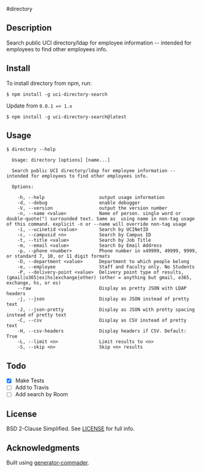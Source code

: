 #directory

## Description

Search public UCI directory/ldap for employee information -- intended for employees to find other employees info.

## Install

To install directory from npm, run:

```
$ npm install -g uci-directory-search
```

Update from `0.0.1 => 1.x`
```
$ npm install -g uci-directory-search@latest
```

## Usage

```
$ directory --help
  
  Usage: directory [options] [name...]

  Search public UCI directory/ldap for employee information -- intended for employees to find other employees info.

  Options:

    -h, --help                    output usage information
    -d, --debug                   enable debugger
    -V, --version                 output the version number
    -n, --name <value>            Name of person. single word or double-quote(") surrounded text. Same as  using name in non-tag usage of this command. explicit -n or --name will override non-tag usage
    -i, --ucinetid <value>        Search by UCINetID
    -c, --campusid <n>            Search by Campus ID
    -t, --title <value>           Search by Job Title
    -m, --email <value>           Search by Email Address
    -p, --phone <number>          Phone number in x49999, 49999, 9999, or standard 7, 10, or 11 digit formats
    -D, --department <value>      Department to which people belong
    -e, --employee                Staff and Faculty only. No Students
    -P, --delivery-point <value>  Delivery point type of results, (gmail|o365|es|hs|exchange|other) (other = anything but gmail, o365, exchange, hs, or es)
    --raw                         Display as pretty JSON with LDAP headers
    -j, --json                    Display as JSON instead of pretty text
    -J, --json-pretty             Display as JSON with pretty spacing instead of pretty text
    -C, --csv                     Display as CSV instead of pretty text
    -H, --csv-headers             Display headers if CSV. Default: True
    -L, --limit <n>               Limit results to <n>
    -S, --skip <n>                Skip <n> results
```

## Todo

- [x] Make Tests
- [ ] Add to Travis
- [ ] Add search by Room

## License

BSD 2-Clause Simplified. See [LICENSE](LICENSE) for full info.

## Acknowledgments

Built using [generator-commader](https://github.com/Hypercubed/generator-commander).
